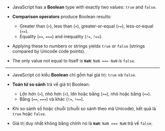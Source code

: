 * JavaScript has a **Boolean** type with exactly two values: `true` and `false`.
* **Comparison operators** produce Boolean results:

  * Greater than (`>`), less than (`<`), greater-or-equal (`>=`), less-or-equal (`<=`).
  * Equality (`==`, `===`) and inequality (`!=`, `!==`).
* Applying these to numbers or strings yields `true` or `false` (strings compared by Unicode code points).
* The only value not equal to itself is **`NaN`**: `NaN === NaN` is `false`.

---


* JavaScript có kiểu **Boolean** chỉ gồm hai giá trị: `true` và `false`.
* **Toán tử so sánh** trả về giá trị Boolean:

  * Lớn hơn (`>`), nhỏ hơn (`<`), lớn hoặc bằng (`>=`), nhỏ hoặc bằng (`<=`).
  * Bằng (`==`, `===`) và khác (`!=`, `!==`).
* Khi so sánh số hoặc chuỗi (chuỗi so sánh theo mã Unicode), kết quả là `true` hoặc `false`.
* Giá trị duy nhất không bằng chính nó là **`NaN`**: `NaN === NaN` trả về `false`.
